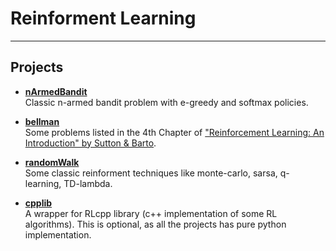 Reinforment Learning
======================

---

## Projects

* [__nArmedBandit__](./nArmedBandit/)  
  Classic n-armed bandit problem with e-greedy and softmax policies.

* [__bellman__](./bellman/)  
  Some problems listed in the 4th Chapter of 
  <a href="https://mitpress.mit.edu/books/reinforcement-learning" target="_blank">
  "Reinforcement Learning: An Introduction" by Sutton & Barto</a>.

* [__randomWalk__](./randomWalk/)  
  Some classic reinforment techniques like monte-carlo, sarsa, q-learning, 
  TD-lambda.

* [__cpplib__](./cppLib/)  
  A wrapper for RLcpp library (c++ implementation of some RL algorithms).
  This is optional, as all the projects has pure python implementation.



